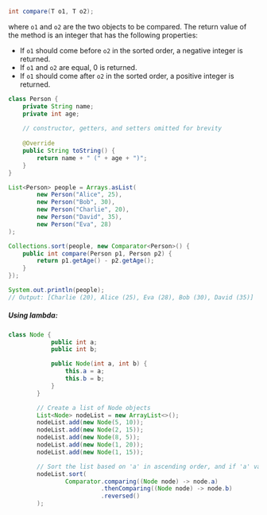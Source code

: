 ```java
int compare(T o1, T o2);
```
where `o1` and `o2` are the two objects to be compared. The return value of the method is an integer that has the following properties:

-   If `o1` should come before `o2` in the sorted order, a negative integer is returned.
-   If `o1` and `o2` are equal, 0 is returned.
-   If `o1` should come after `o2` in the sorted order, a positive integer is returned.

```java
class Person {
    private String name;
    private int age;
    
    // constructor, getters, and setters omitted for brevity
    
    @Override
    public String toString() {
        return name + " (" + age + ")";
    }
}

List<Person> people = Arrays.asList(
        new Person("Alice", 25),
        new Person("Bob", 30),
        new Person("Charlie", 20),
        new Person("David", 35),
        new Person("Eva", 28)
);

Collections.sort(people, new Comparator<Person>() {
    public int compare(Person p1, Person p2) {
        return p1.getAge() - p2.getAge();
    }
});

System.out.println(people);
// Output: [Charlie (20), Alice (25), Eva (28), Bob (30), David (35)]

```

##### Using lambda:
```java
class Node {
            public int a;
            public int b;

            public Node(int a, int b) {
                this.a = a;
                this.b = b;
            }
        }

        // Create a list of Node objects
        List<Node> nodeList = new ArrayList<>();
        nodeList.add(new Node(5, 10));
        nodeList.add(new Node(2, 15));
        nodeList.add(new Node(8, 5));
        nodeList.add(new Node(1, 20));
        nodeList.add(new Node(1, 15));

        // Sort the list based on 'a' in ascending order, and if 'a' values are the same, sort by 'b' in descending order
        nodeList.sort(
                Comparator.comparing((Node node) -> node.a)
                          .thenComparing((Node node) -> node.b)
                          .reversed()
        );
```